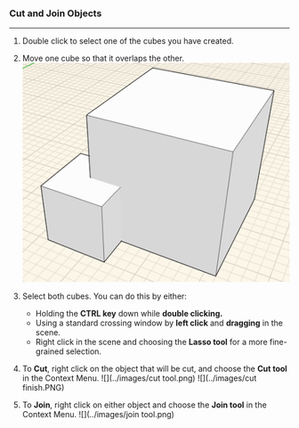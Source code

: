 ### Cut and Join Objects
---

1. Double click to select one of the cubes you have created.

2. Move one cube so that it overlaps the other.
![](./images/a9bdaadd-5879-4a2d-98d4-34446eb79176.png)

3. Select both cubes. You can do this by either:
    - Holding the **CTRL key** down while **double clicking.**
    - Using a standard crossing window by **left click** and **dragging** in the scene.
    - Right click in the scene and choosing the **Lasso tool** for a more fine-grained selection.

4. To **Cut**, right click on the object that will be cut, and choose the **Cut tool** in the Context Menu.
![](../images/cut tool.png)
![](../images/cut finish.PNG)

5. To **Join**, right click on either object and choose
the **Join tool** in the Context Menu. 
![](../images/join tool.png)
